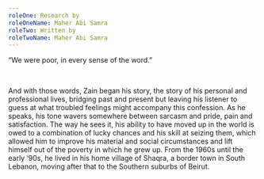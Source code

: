 ```yaml
---
roleOne: Research by
roleOneName: Maher Abi Samra
roleTwo: Written by
roleTwoName: Maher Abi Samra
---
```


“We were poor, in every sense of the word.”

<br>

And with those words, Zain began his story, the story of his personal and professional lives, bridging past and present but leaving his listener to guess at what troubled feelings might accompany this confession. As he speaks, his tone wavers somewhere between sarcasm and pride, pain and satisfaction. The way he sees it, his ability to have moved up in the world is owed to a combination of lucky chances and his skill at seizing them, which allowed him to improve his material and social circumstances and lift himself out of the poverty in which he grew up. From the 1960s until the early ‘90s, he lived in his home village of Shaqra, a border town in South Lebanon, moving after that to the Southern suburbs of Beirut.
